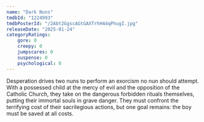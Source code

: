 ```yaml
---
name: "Dark Nuns"
tmdbId: "1224993"
tmdbPosterId: "/2Abt2GgscAGtGAXTrhH44qPhugI.jpg"
releaseDate: "2025-01-24"
categoryRatings:
    gore: 0
    creepy: 0
    jumpscares: 0
    suspense: 0
    psychological: 0
---
```

Desperation drives two nuns to perform an exorcism no nun should attempt. With a possessed child at the mercy of evil and the opposition of the Catholic Church, they take on the dangerous forbidden rituals themselves, putting their immortal souls in grave danger. They must confront the terrifying cost of their sacrilegious actions, but one goal remains: the boy must be saved at all costs.
